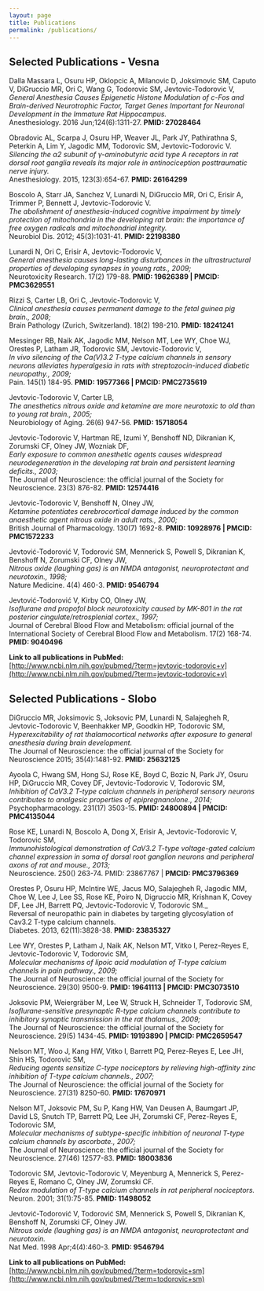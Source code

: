 ```yaml
---
layout: page
title: Publications
permalink: /publications/
---
```


## Selected Publications - Vesna

Dalla Massara L, Osuru HP, Oklopcic A, Milanovic D, Joksimovic SM, Caputo V, DiGruccio MR, Ori C, Wang G, Todorovic SM, Jevtovic-Todorovic V,  
_General Anesthesia Causes Epigenetic Histone Modulation of c-Fos and Brain-derived Neurotrophic Factor, Target Genes Important for Neuronal Development in the Immature Rat Hippocampus._  
Anesthesiology. 2016 Jun;124(6):1311-27. **PMID: 27028464**

Obradovic AL, Scarpa J, Osuru HP, Weaver JL, Park JY, Pathirathna S, Peterkin A, Lim Y, Jagodic MM, Todorovic SM, Jevtovic-Todorovic V.  
_Silencing the α2 subunit of γ-aminobutyric acid type A receptors in rat dorsal root ganglia reveals its major role in antinociception posttraumatic nerve injury._  
Anesthesiology. 2015, 123(3):654-67.  **PMID: 26164299**

Boscolo A, Starr JA, Sanchez V, Lunardi N, DiGruccio MR, Ori C, Erisir A, Trimmer P, Bennett J, Jevtovic-Todorovic V.  
_The abolishment of anesthesia-induced cognitive impairment by timely protection of mitochondria in the developing rat brain: the importance of free oxygen radicals and mitochondrial integrity._  
Neurobiol Dis. 2012; 45(3):1031-41. **PMID: 22198380**

Lunardi N, Ori C, Erisir A, Jevtovic-Todorovic V,  
_General anesthesia causes long-lasting disturbances in the ultrastructural properties of developing synapses in young rats., 2009;_  
Neurotoxicity Research. 17(2) 179-88. **PMID: 19626389 | PMCID: PMC3629551**

Rizzi S, Carter LB, Ori C, Jevtovic-Todorovic V,  
_Clinical anesthesia causes permanent damage to the fetal guinea pig brain., 2008;_  
Brain Pathology (Zurich, Switzerland). 18(2) 198-210. **PMID: 18241241**

Messinger RB, Naik AK, Jagodic MM, Nelson MT, Lee WY, Choe WJ, Orestes P, Latham JR, Todorovic SM, Jevtovic-Todorovic V,  
_In vivo silencing of the Ca(V)3.2 T-type calcium channels in sensory neurons alleviates hyperalgesia in rats with streptozocin-induced diabetic neuropathy., 2009;_  
Pain. 145(1) 184-95. **PMID: 19577366 | PMCID: PMC2735619**

Jevtovic-Todorovic V, Carter LB,   
_The anesthetics nitrous oxide and ketamine are more neurotoxic to old than to young rat brain., 2005;_  
Neurobiology of Aging. 26(6) 947-56. **PMID: 15718054**

Jevtovic-Todorovic V, Hartman RE, Izumi Y, Benshoff ND, Dikranian K, Zorumski CF, Olney JW, Wozniak DF,  
_Early exposure to common anesthetic agents causes widespread neurodegeneration in the developing rat brain and persistent learning deficits., 2003;_  
The Journal of Neuroscience: the official journal of the Society for Neuroscience. 23(3) 876-82. **PMID: 12574416**

Jevtovic-Todorovic V, Benshoff N, Olney JW,  
_Ketamine potentiates cerebrocortical damage induced by the common anaesthetic agent nitrous oxide in adult rats., 2000;_  
British Journal of Pharmacology. 130(7) 1692-8. **PMID: 10928976 | PMCID: PMC1572233**

Jevtović-Todorović V, Todorović SM, Mennerick S, Powell S, Dikranian K, Benshoff N, Zorumski CF, Olney JW,  
_Nitrous oxide (laughing gas) is an NMDA antagonist, neuroprotectant and neurotoxin., 1998;_  
Nature Medicine. 4(4) 460-3. **PMID: 9546794**

Jevtović-Todorović V, Kirby CO, Olney JW,  
_Isoflurane and propofol block neurotoxicity caused by MK-801 in the rat posterior cingulate/retrosplenial cortex., 1997;_  
Journal of Cerebral Blood Flow and Metabolism: official journal of the International Society of Cerebral Blood Flow and Metabolism. 17(2) 168-74. **PMID: 9040496**

**Link to all publications in PubMed:**  
[http://www.ncbi.nlm.nih.gov/pubmed/?term=jevtovic-todorovic+v](http://www.ncbi.nlm.nih.gov/pubmed/?term=jevtovic-todorovic+v)

## Selected Publications - Slobo

DiGruccio MR, Joksimovic S, Joksovic PM, Lunardi N, Salajegheh R, Jevtovic-Todorovic V, Beenhakker MP, Goodkin HP, Todorovic SM,  
_Hyperexcitability of rat thalamocortical networks after exposure to general anesthesia during brain development._  
The Journal of Neuroscience: the official journal of the Society for Neuroscience 2015; 35(4):1481-92. **PMID: 25632125**

Ayoola C, Hwang SM, Hong SJ, Rose KE, Boyd C, Bozic N, Park JY, Osuru HP, DiGruccio MR, Covey DF, Jevtovic-Todorovic V, Todorovic SM,  
_Inhibition of CaV3.2 T-type calcium channels in peripheral sensory neurons contributes to analgesic properties of epipregnanolone., 2014;_  
Psychopharmacology. 231(17) 3503-15. **PMID: 24800894 | PMCID: PMC4135044**

Rose KE, Lunardi N, Boscolo A, Dong X, Erisir A, Jevtovic-Todorovic V, Todorovic SM,  
_Immunohistological demonstration of CaV3.2 T-type voltage-gated calcium channel expression in soma of dorsal root ganglion neurons and peripheral axons of rat and mouse., 2013;_  
Neuroscience. 250() 263-74. PMID: 23867767 | **PMCID: PMC3796369**

Orestes P, Osuru HP, McIntire WE, Jacus MO, Salajegheh R, Jagodic MM, Choe W, Lee J, Lee SS, Rose KE, Poiro N, Digruccio MR, Krishnan K, Covey DF, Lee JH, Barrett PQ, Jevtovic-Todorovic V, Todorovic SM._  
Reversal of neuropathic pain in diabetes by targeting glycosylation of Cav3.2 T-type calcium channels.  
Diabetes. 2013, 62(11):3828-38. **PMID: 23835327**

Lee WY, Orestes P, Latham J, Naik AK, Nelson MT, Vitko I, Perez-Reyes E, Jevtovic-Todorovic V, Todorovic SM,  
_Molecular mechanisms of lipoic acid modulation of T-type calcium channels in pain pathway., 2009;_  
The Journal of Neuroscience: the official journal of the Society for Neuroscience. 29(30) 9500-9. **PMID: 19641113 | PMCID: PMC3073510**

Joksovic PM, Weiergräber M, Lee W, Struck H, Schneider T, Todorovic SM,  
_Isoflurane-sensitive presynaptic R-type calcium channels contribute to inhibitory synaptic transmission in the rat thalamus., 2009;_  
The Journal of Neuroscience: the official journal of the Society for Neuroscience. 29(5) 1434-45. **PMID: 19193890 | PMCID: PMC2659547**

Nelson MT, Woo J, Kang HW, Vitko I, Barrett PQ, Perez-Reyes E, Lee JH, Shin HS, Todorovic SM,  
_Reducing agents sensitize C-type nociceptors by relieving high-affinity zinc inhibition of T-type calcium channels., 2007;_  
The Journal of Neuroscience: the official journal of the Society for Neuroscience. 27(31) 8250-60. **PMID: 17670971**

Nelson MT, Joksovic PM, Su P, Kang HW, Van Deusen A, Baumgart JP, David LS, Snutch TP, Barrett PQ, Lee JH, Zorumski CF, Perez-Reyes E, Todorovic SM,  
_Molecular mechanisms of subtype-specific inhibition of neuronal T-type calcium channels by ascorbate., 2007;_  
The Journal of Neuroscience: the official journal of the Society for Neuroscience. 27(46) 12577-83. **PMID: 18003836**

Todorovic SM, Jevtovic-Todorovic V, Meyenburg A, Mennerick S, Perez-Reyes E, Romano C, Olney JW, Zorumski CF.  
_Redox modulation of T-type calcium channels in rat peripheral nociceptors._  
Neuron. 2001; 31(1):75-85. **PMID: 11498052**

Jevtović-Todorović V, Todorović SM, Mennerick S, Powell S, Dikranian K, Benshoff N, Zorumski CF, Olney JW.  
_Nitrous oxide (laughing gas) is an NMDA antagonist, neuroprotectant and neurotoxin._  
Nat Med. 1998 Apr;4(4):460-3. **PMID: 9546794**

**Link to all publications on PubMed:**  
[http://www.ncbi.nlm.nih.gov/pubmed/?term=todorovic+sm](http://www.ncbi.nlm.nih.gov/pubmed/?term=todorovic+sm)
